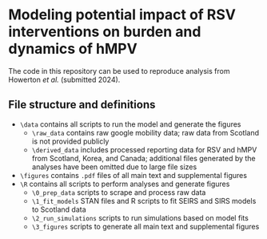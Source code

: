 # Modeling potential impact of RSV interventions on burden and dynamics of hMPV

The code in this repository can be used to reproduce analysis from Howerton *et al.* (submitted 2024). 

## File structure and definitions
* `\data` contains all scripts to run the model and generate the figures
  * `\raw_data` contains raw google mobility data; raw data from Scotland is not provided publicly
  * `\derived_data` includes processed reporting data for RSV and hMPV from Scotland, Korea, and Canada; additional files generated by the analyses have been omitted due to large file sizes 
* `\figures` contains `.pdf` files of all main text and supplemental figures
* `\R` contains all scripts to perform analyses and generate figures
  * `\0_prep_data` scripts to scrape and process raw data
  * `\1_fit_models` STAN files and R scripts to fit SEIRS and SIRS models to Scotland data
  * `\2_run_simulations` scripts to run simulations based on model fits
  * `\3_figures` scripts to generate all main text and supplemental figures